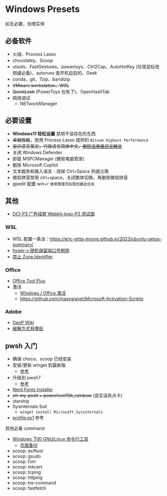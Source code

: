 # Windows Presets

如无必要，勿增实体

## 必备软件
- 火绒、Process Lasso
- chocolatey、Scoop
- utools、FastGestures、powertoys、Ctrl2Cap、AutoHotKey (垃圾鼠标改侧键必备)、autoruns 查开机自启的、Geek
- conda、git、7zip、bandizip
- ~~VMware workstation、WSL~~
- ~~QuickLook~~ (PowerToys 也有了)、OpenHashTab
- 网络调试
  - NETworkManager

## 必要设置
- **Windows11 轻松设置** 禁用不该存在的东西
- ~~卓越性能~~，改用 Process Lasso 提供的 `Bitsum Highest Performance`
- ~~显示语言英文，行政语言简体中文，[删除注册表日文韩文](https://zhuanlan.zhihu.com/p/502139239)~~
- 关闭 Windows Defender
- 卸载 MSPCManager (微软电脑管家)
- 删除 Microsoft Copilot
- 文本服务和输入语言 - 改掉 Ctrl+Space 热键占用
- 微软拼音禁用 ctrl+space，关闭繁体切换，再删除微软拼音
- gpedit 配置 win+r `使用管理员权限创建此任务`

## 其他
- [DCI-P3 广色域屏 Webkit-logo-P3 测试图](https://v2ex.com/t/622454#r_16034770)

### WSL
- WSL 配置一条龙：https://eric-gitta-moore.github.io/2023/ubuntu-setup-summary/
- [hyper-v 随机保留端口号剔除](https://juejin.cn/post/7214854106179321911)
- [禁止 Zone.Identifier](https://github.com/microsoft/WSL/issues/7456#issuecomment-1172877312)

### Office
- [Office Tool Plus](https://otp.landian.vip/zh-cn/)
- 激活
  - [Windows / Office 激活](https://github.com/zbezj/HEU_KMS_Activator/releases)
  - https://github.com/massgravel/Microsoft-Activation-Scripts

### Adobe
- [GenP Wiki](https://www.reddit.com/r/GenP/wiki/index/)
- [破解方式有哪些](https://www.reddit.com/r/GenP/wiki/patchmethods/)


## pwsh 入门
- 确保 choco、scoop 已经安装
- 安装/更新 winget 到最新版
  - [参考](https://github.com/microsoft/winget-cli/discussions/4100)
- 升级到 pwsh7
  - [参考](https://learn.microsoft.com/zh-cn/powershell/scripting/install/installing-powershell-on-windows?view=powershell-7.4#winget)
- [Nerd Fonts Installer](https://github.com/ryanoasis/nerd-fonts)
- ~~oh-my-posh + powerlevel10k_rainbow~~ (说实话有点卡)
- starship
- Sysinternals Suit
  - `winget install Microsoft.Sysinternals`
- [profile.ps1](./windows/profile.ps1) 参考

其他必备 command
- [Windows 下的 GNU/Linux 命令行工具](https://www.fournoas.com/posts/gnu-and-linux-command-line-tools-for-windows)
  - [页面备份](https://web.archive.org/web/20250329181455/https://www.fournoas.com/posts/gnu-and-linux-command-line-tools-for-windows/)
- scoop: exiftool
- scoop: gsudo
- scoop: fvm
- scoop: mkcert
- scoop: tcping
- scoop: httping
- scoop: tre-command
- scoop: fastfetch
